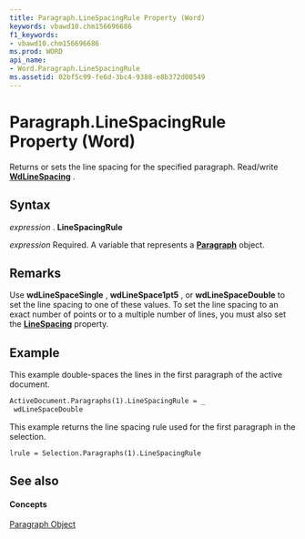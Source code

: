 ```yaml
---
title: Paragraph.LineSpacingRule Property (Word)
keywords: vbawd10.chm156696686
f1_keywords:
- vbawd10.chm156696686
ms.prod: WORD
api_name:
- Word.Paragraph.LineSpacingRule
ms.assetid: 02bf5c99-fe6d-3bc4-9388-e8b372d00549
---
```



# Paragraph.LineSpacingRule Property (Word)

Returns or sets the line spacing for the specified paragraph. Read/write  **[WdLineSpacing](wdlinespacing-enumeration-word.md)** .


## Syntax

 _expression_ . **LineSpacingRule**

 _expression_ Required. A variable that represents a **[Paragraph](paragraph-object-word.md)** object.


## Remarks

Use  **wdLineSpaceSingle** , **wdLineSpace1pt5** , or **wdLineSpaceDouble** to set the line spacing to one of these values. To set the line spacing to an exact number of points or to a multiple number of lines, you must also set the **[LineSpacing](paragraph-linespacing-property-word.md)** property.


## Example

This example double-spaces the lines in the first paragraph of the active document.


```vb
ActiveDocument.Paragraphs(1).LineSpacingRule = _ 
 wdLineSpaceDouble
```

This example returns the line spacing rule used for the first paragraph in the selection.




```
lrule = Selection.Paragraphs(1).LineSpacingRule
```


## See also


#### Concepts


[Paragraph Object](paragraph-object-word.md)

